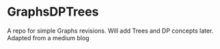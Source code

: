 # GraphsDPTrees
A repo for simple Graphs revisions. Will add Trees and DP concepts later. Adapted from a medium blog
